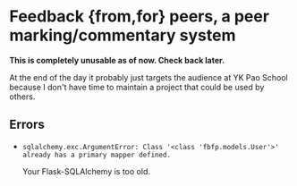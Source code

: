 # Feedback {from,for} peers, a peer marking/commentary system

**This is completely unusable as of now. Check back later.**

At the end of the day it probably just targets the audience at YK Pao School
because I don't have time to maintain a project that could be used by others.

## Errors

* ```
  sqlalchemy.exc.ArgumentError: Class '<class 'fbfp.models.User'>' already has a primary mapper defined. 
  ```
  Your Flask-SQLAlchemy is too old.
